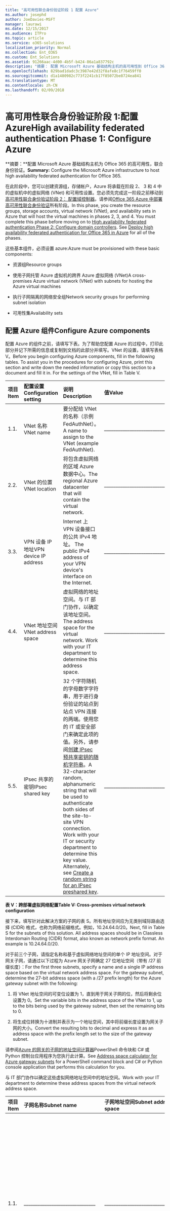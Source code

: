 ```yaml
---
title: "高可用性联合身份验证阶段 1 配置 Azure"
ms.author: josephd
author: JoeDavies-MSFT
manager: laurawi
ms.date: 12/15/2017
ms.audience: ITPro
ms.topic: article
ms.service: o365-solutions
localization_priority: Normal
ms.collection: Ent_O365
ms.custom: Ent_Solutions
ms.assetid: 91266aac-4d00-4b5f-b424-86a1a837792c
description: "摘要： 配置 Microsoft Azure 基础结构主机的高可用性到 Office 365 的联合身份验证。"
ms.openlocfilehash: 829bad1dadc3c3987e42d32f8afe8c1f76459ff0
ms.sourcegitcommit: d1a1480982c773f2241cb17f85072be8724ea841
ms.translationtype: MT
ms.contentlocale: zh-CN
ms.lasthandoff: 02/09/2018
---
```

# <a name="high-availability-federated-authentication-phase-1-configure-azure"></a><span data-ttu-id="c794f-103">高可用性联合身份验证阶段 1:配置 Azure</span><span class="sxs-lookup"><span data-stu-id="c794f-103">High availability federated authentication Phase 1: Configure Azure</span></span>

 <span data-ttu-id="c794f-104">**摘要：**配置 Microsoft Azure 基础结构主机为 Office 365 的高可用性，联合身份验证。</span><span class="sxs-lookup"><span data-stu-id="c794f-104">**Summary:** Configure the Microsoft Azure infrastructure to host high availability federated authentication for Office 365.</span></span>
  
<span data-ttu-id="c794f-p101">在此阶段中，您可以创建资源组，存储帐户，Azure 将承载在阶段 2、 3 和 4 中的虚拟机中的虚拟网络 (VNet) 和可用性设置。您必须先完成这一阶段之前移动到[高可用性联合身份验证阶段 2： 配置域控制器](high-availability-federated-authentication-phase-2-configure-domain-controllers.md)。请参阅[Office 365 Azure 中部署高可用性联合身份验证](deploy-high-availability-federated-authentication-for-office-365-in-azure.md)所有阶段。</span><span class="sxs-lookup"><span data-stu-id="c794f-p101">In this phase, you create the resource groups, storage accounts, virtual network (VNet), and availability sets in Azure that will host the virtual machines in phases 2, 3, and 4. You must complete this phase before moving on to [High availability federated authentication Phase 2: Configure domain controllers](high-availability-federated-authentication-phase-2-configure-domain-controllers.md). See [Deploy high availability federated authentication for Office 365 in Azure](deploy-high-availability-federated-authentication-for-office-365-in-azure.md) for all of the phases.</span></span>
  
<span data-ttu-id="c794f-108">这些基本组件，必须设置 azure:</span><span class="sxs-lookup"><span data-stu-id="c794f-108">Azure must be provisioned with these basic components:</span></span>
  
- <span data-ttu-id="c794f-109">资源组</span><span class="sxs-lookup"><span data-stu-id="c794f-109">Resource groups</span></span>
    
- <span data-ttu-id="c794f-110">使用子网托管 Azure 虚拟机的跨界 Azure 虚拟网络 (VNet)</span><span class="sxs-lookup"><span data-stu-id="c794f-110">A cross-premises Azure virtual network (VNet) with subnets for hosting the Azure virtual machines</span></span>
    
- <span data-ttu-id="c794f-111">执行子网隔离的网络安全组</span><span class="sxs-lookup"><span data-stu-id="c794f-111">Network security groups for performing subnet isolation</span></span>
    
- <span data-ttu-id="c794f-112">可用性集</span><span class="sxs-lookup"><span data-stu-id="c794f-112">Availability sets</span></span>
    
## <a name="configure-azure-components"></a><span data-ttu-id="c794f-113">配置 Azure 组件</span><span class="sxs-lookup"><span data-stu-id="c794f-113">Configure Azure components</span></span>

<span data-ttu-id="c794f-p102">配置 Azure 的组件之前，请填写下表。为了帮助您配置 Azure 的过程中，打印此部分并记下所需的信息或复制到文档的此部分并填写。VNet 的设置，请填写表格 V。</span><span class="sxs-lookup"><span data-stu-id="c794f-p102">Before you begin configuring Azure components, fill in the following tables. To assist you in the procedures for configuring Azure, print this section and write down the needed information or copy this section to a document and fill it in. For the settings of the VNet, fill in Table V.</span></span>
  
|<span data-ttu-id="c794f-117">**项目**</span><span class="sxs-lookup"><span data-stu-id="c794f-117">**Item**</span></span>|<span data-ttu-id="c794f-118">**配置设置**</span><span class="sxs-lookup"><span data-stu-id="c794f-118">**Configuration setting**</span></span>|<span data-ttu-id="c794f-119">**说明**</span><span class="sxs-lookup"><span data-stu-id="c794f-119">**Description**</span></span>|<span data-ttu-id="c794f-120">**值**</span><span class="sxs-lookup"><span data-stu-id="c794f-120">**Value**</span></span>|
|:-----|:-----|:-----|:-----|
|<span data-ttu-id="c794f-121">1.</span><span class="sxs-lookup"><span data-stu-id="c794f-121">1.</span></span>  <br/> |<span data-ttu-id="c794f-122">VNet 名称</span><span class="sxs-lookup"><span data-stu-id="c794f-122">VNet name</span></span>  <br/> |<span data-ttu-id="c794f-123">要分配给 VNet 的名称（示例 FedAuthNet）。</span><span class="sxs-lookup"><span data-stu-id="c794f-123">A name to assign to the VNet (example FedAuthNet).</span></span>  <br/> |<span data-ttu-id="c794f-124">_______________________________</span><span class="sxs-lookup"><span data-stu-id="c794f-124"></span></span>  <br/> |
|<span data-ttu-id="c794f-125">2.</span><span class="sxs-lookup"><span data-stu-id="c794f-125">2.</span></span>  <br/> |<span data-ttu-id="c794f-126">VNet 的位置</span><span class="sxs-lookup"><span data-stu-id="c794f-126">VNet location</span></span>  <br/> |<span data-ttu-id="c794f-127">将包含虚拟网络的区域 Azure 数据中心。</span><span class="sxs-lookup"><span data-stu-id="c794f-127">The regional Azure datacenter that will contain the virtual network.</span></span>  <br/> |<span data-ttu-id="c794f-128">_______________________________</span><span class="sxs-lookup"><span data-stu-id="c794f-128"></span></span>  <br/> |
|<span data-ttu-id="c794f-129">3.</span><span class="sxs-lookup"><span data-stu-id="c794f-129">3.</span></span>  <br/> |<span data-ttu-id="c794f-130">VPN 设备 IP 地址</span><span class="sxs-lookup"><span data-stu-id="c794f-130">VPN device IP address</span></span>  <br/> |<span data-ttu-id="c794f-131">Internet 上 VPN 设备接口的公共 IPv4 地址。 </span><span class="sxs-lookup"><span data-stu-id="c794f-131">The public IPv4 address of your VPN device's interface on the Internet.</span></span>  <br/> |<span data-ttu-id="c794f-132">_______________________________</span><span class="sxs-lookup"><span data-stu-id="c794f-132"></span></span>  <br/> |
|<span data-ttu-id="c794f-133">4.</span><span class="sxs-lookup"><span data-stu-id="c794f-133">4.</span></span>  <br/> |<span data-ttu-id="c794f-134">VNet 地址空间</span><span class="sxs-lookup"><span data-stu-id="c794f-134">VNet address space</span></span>  <br/> |<span data-ttu-id="c794f-p103">虚拟网络的地址空间。与 IT 部门协作，以确定该地址空间。</span><span class="sxs-lookup"><span data-stu-id="c794f-p103">The address space for the virtual network. Work with your IT department to determine this address space.</span></span>  <br/> |<span data-ttu-id="c794f-137">_______________________________</span><span class="sxs-lookup"><span data-stu-id="c794f-137"></span></span>  <br/> |
|<span data-ttu-id="c794f-138">5.</span><span class="sxs-lookup"><span data-stu-id="c794f-138">5.</span></span>  <br/> |<span data-ttu-id="c794f-139">IPsec 共享的密钥</span><span class="sxs-lookup"><span data-stu-id="c794f-139">IPsec shared key</span></span>  <br/> |<span data-ttu-id="c794f-p104">32 个字符随机的字母数字字符串，用于进行身份验证的站点到站点 VPN 连接的两端。使用您的 IT 或安全部门来确定此项的值。另外，请参阅[创建 IPsec 预共享密钥的随机字符串](http://social.technet.microsoft.com/wiki/contents/articles/32330.create-a-random-string-for-an-ipsec-preshared-key.aspx)。</span><span class="sxs-lookup"><span data-stu-id="c794f-p104">A 32-character random, alphanumeric string that will be used to authenticate both sides of the site-to-site VPN connection. Work with your IT or security department to determine this key value. Alternately, see [Create a random string for an IPsec preshared key](http://social.technet.microsoft.com/wiki/contents/articles/32330.create-a-random-string-for-an-ipsec-preshared-key.aspx).  </span></span><br/> |<span data-ttu-id="c794f-143">_______________________________</span><span class="sxs-lookup"><span data-stu-id="c794f-143"></span></span>  <br/> |
   
 <span data-ttu-id="c794f-144">**表 V：跨部署虚拟网络配置**</span><span class="sxs-lookup"><span data-stu-id="c794f-144">**Table V: Cross-premises virtual network configuration**</span></span>
  
<span data-ttu-id="c794f-p105">接下来，填写针对此解决方案的子网的表 S。所有地址空间应为无类别域际路由选择 (CIDR) 格式，也称为网络前缀格式。例如，10.24.64.0/20。</span><span class="sxs-lookup"><span data-stu-id="c794f-p105">Next, fill in Table S for the subnets of this solution. All address spaces should be in Classless Interdomain Routing (CIDR) format, also known as network prefix format. An example is 10.24.64.0/20.</span></span>
  
<span data-ttu-id="c794f-p106">对于前三个子网，请指定名称和基于虚拟网络地址空间的单个 IP 地址空间。对于网关子网，请通过以下过程为 Azure 网关子网确定 27 位地址空间（带有 /27 前缀长度）：</span><span class="sxs-lookup"><span data-stu-id="c794f-p106">For the first three subnets, specify a name and a single IP address space based on the virtual network address space. For the gateway subnet, determine the 27-bit address space (with a /27 prefix length) for the Azure gateway subnet with the following:</span></span>
  
1. <span data-ttu-id="c794f-150">将 VNet 地址空间的可变位设置为 1，直到用于网关子网的位，然后将剩余位设置为 0。</span><span class="sxs-lookup"><span data-stu-id="c794f-150">Set the variable bits in the address space of the VNet to 1, up to the bits being used by the gateway subnet, then set the remaining bits to 0.</span></span>
    
2. <span data-ttu-id="c794f-151">将生成位转换为十进制并表示为一个地址空间，其中将前缀长度设置为网关子网的大小。</span><span class="sxs-lookup"><span data-stu-id="c794f-151">Convert the resulting bits to decimal and express it as an address space with the prefix length set to the size of the gateway subnet.</span></span>
    
<span data-ttu-id="c794f-152">请参阅[Azure 的网关的子网的地址空间计算器](https://gallery.technet.microsoft.com/scriptcenter/Address-prefix-calculator-a94b6eed)PowerShell 命令块和 C# 或 Python 控制台应用程序为您执行此计算。</span><span class="sxs-lookup"><span data-stu-id="c794f-152">See [Address space calculator for Azure gateway subnets](https://gallery.technet.microsoft.com/scriptcenter/Address-prefix-calculator-a94b6eed) for a PowerShell command block and C# or Python console application that performs this calculation for you.</span></span>
  
<span data-ttu-id="c794f-153">与 IT 部门协作以确定这些虚拟网络地址空间中的地址空间。</span><span class="sxs-lookup"><span data-stu-id="c794f-153">Work with your IT department to determine these address spaces from the virtual network address space.</span></span>
  
|<span data-ttu-id="c794f-154">**项目**</span><span class="sxs-lookup"><span data-stu-id="c794f-154">**Item**</span></span>|<span data-ttu-id="c794f-155">**子网名称**</span><span class="sxs-lookup"><span data-stu-id="c794f-155">**Subnet name**</span></span>|<span data-ttu-id="c794f-156">**子网地址空间**</span><span class="sxs-lookup"><span data-stu-id="c794f-156">**Subnet address space**</span></span>|<span data-ttu-id="c794f-157">**用途**</span><span class="sxs-lookup"><span data-stu-id="c794f-157">**Purpose**</span></span>|
|:-----|:-----|:-----|:-----|
|<span data-ttu-id="c794f-158">1.</span><span class="sxs-lookup"><span data-stu-id="c794f-158">1.</span></span>  <br/> |<span data-ttu-id="c794f-159">_______________________________</span><span class="sxs-lookup"><span data-stu-id="c794f-159"></span></span>  <br/> |<span data-ttu-id="c794f-160">_______________________________</span><span class="sxs-lookup"><span data-stu-id="c794f-160"></span></span>  <br/> |<span data-ttu-id="c794f-161">Windows Server Active Directory (AD) 域控制器和目录同步服务器虚拟机 (VM) 使用的子网。</span><span class="sxs-lookup"><span data-stu-id="c794f-161">The subnet used by the Windows Server Active Directory (AD) domain controller and DirSync server virtual machines (VMs).</span></span>  <br/> |
|<span data-ttu-id="c794f-162">2.</span><span class="sxs-lookup"><span data-stu-id="c794f-162">2.</span></span>  <br/> |<span data-ttu-id="c794f-163">_______________________________</span><span class="sxs-lookup"><span data-stu-id="c794f-163"></span></span>  <br/> |<span data-ttu-id="c794f-164">_______________________________</span><span class="sxs-lookup"><span data-stu-id="c794f-164"></span></span>  <br/> |<span data-ttu-id="c794f-165">AD FS VM 使用的子网。</span><span class="sxs-lookup"><span data-stu-id="c794f-165">The subnet used by the AD FS VMs.</span></span>  <br/> |
|<span data-ttu-id="c794f-166">3.</span><span class="sxs-lookup"><span data-stu-id="c794f-166">3.</span></span>  <br/> |<span data-ttu-id="c794f-167">_______________________________</span><span class="sxs-lookup"><span data-stu-id="c794f-167"></span></span>  <br/> |<span data-ttu-id="c794f-168">_______________________________</span><span class="sxs-lookup"><span data-stu-id="c794f-168"></span></span>  <br/> |<span data-ttu-id="c794f-169">Web 应用程序代理 VM 使用的子网。</span><span class="sxs-lookup"><span data-stu-id="c794f-169">The subnet used by the web application proxy VMs.</span></span>  <br/> |
|<span data-ttu-id="c794f-170">4.</span><span class="sxs-lookup"><span data-stu-id="c794f-170">4.</span></span>  <br/> |<span data-ttu-id="c794f-171">GatewaySubnet</span><span class="sxs-lookup"><span data-stu-id="c794f-171">GatewaySubnet</span></span>  <br/> |<span data-ttu-id="c794f-172">_______________________________</span><span class="sxs-lookup"><span data-stu-id="c794f-172"></span></span>  <br/> |<span data-ttu-id="c794f-173">Azure 网关 VM 使用的子网。</span><span class="sxs-lookup"><span data-stu-id="c794f-173">The subnet used by the Azure gateway VMs.</span></span>  <br/> |
   
 <span data-ttu-id="c794f-174">**表 S：虚拟网络中的子网**</span><span class="sxs-lookup"><span data-stu-id="c794f-174">**Table S: Subnets in the virtual network**</span></span>
  
<span data-ttu-id="c794f-175">下一步，针对分配给虚拟机和负载平衡器实例的静态 IP 地址填写表 I。</span><span class="sxs-lookup"><span data-stu-id="c794f-175">Next, fill in Table I for the static IP addresses assigned to virtual machines and load balancer instances.</span></span>
  
|<span data-ttu-id="c794f-176">**项目**</span><span class="sxs-lookup"><span data-stu-id="c794f-176">**Item**</span></span>|<span data-ttu-id="c794f-177">**用途**</span><span class="sxs-lookup"><span data-stu-id="c794f-177">**Purpose**</span></span>|<span data-ttu-id="c794f-178">**在子网的 IP 地址**</span><span class="sxs-lookup"><span data-stu-id="c794f-178">**IP address on the subnet**</span></span>|<span data-ttu-id="c794f-179">**值**</span><span class="sxs-lookup"><span data-stu-id="c794f-179">**Value**</span></span>|
|:-----|:-----|:-----|:-----|
|<span data-ttu-id="c794f-180">1.</span><span class="sxs-lookup"><span data-stu-id="c794f-180">1.</span></span>  <br/> |<span data-ttu-id="c794f-181">第一个域控制器的静态 IP 地址</span><span class="sxs-lookup"><span data-stu-id="c794f-181">Static IP address of the first domain controller</span></span>  <br/> |<span data-ttu-id="c794f-182">在表 S 的项目 1 中定义的子网地址空间的第四个可能的 IP 地址。</span><span class="sxs-lookup"><span data-stu-id="c794f-182">The fourth possible IP address for the address space of the subnet defined in Item 1 of Table S.</span></span>  <br/> |<span data-ttu-id="c794f-183">_______________________________</span><span class="sxs-lookup"><span data-stu-id="c794f-183"></span></span>  <br/> |
|<span data-ttu-id="c794f-184">2.</span><span class="sxs-lookup"><span data-stu-id="c794f-184">2.</span></span>  <br/> |<span data-ttu-id="c794f-185">第二个域控制器的静态 IP 地址</span><span class="sxs-lookup"><span data-stu-id="c794f-185">Static IP address of the second domain controller</span></span>  <br/> |<span data-ttu-id="c794f-186">在表 S 的项目 1 中定义的子网地址空间的第五个可能的 IP 地址。</span><span class="sxs-lookup"><span data-stu-id="c794f-186">The fifth possible IP address for the address space of the subnet defined in Item 1 of Table S.</span></span>  <br/> |<span data-ttu-id="c794f-187">_______________________________</span><span class="sxs-lookup"><span data-stu-id="c794f-187"></span></span>  <br/> |
|<span data-ttu-id="c794f-188">3.</span><span class="sxs-lookup"><span data-stu-id="c794f-188">3.</span></span>  <br/> |<span data-ttu-id="c794f-189">目录同步服务器的静态 IP 地址</span><span class="sxs-lookup"><span data-stu-id="c794f-189">Static IP address of the DirSync server</span></span>  <br/> |<span data-ttu-id="c794f-190">在表 S 的第 1 项中定义的子网地址空间的第六个可能的 IP 地址。</span><span class="sxs-lookup"><span data-stu-id="c794f-190">The sixth possible IP address for the address space of the subnet defined in Item 1 of Table S.</span></span>  <br/> |<span data-ttu-id="c794f-191">_______________________________</span><span class="sxs-lookup"><span data-stu-id="c794f-191"></span></span>  <br/> |
|<span data-ttu-id="c794f-192">4.</span><span class="sxs-lookup"><span data-stu-id="c794f-192">4.</span></span>  <br/> |<span data-ttu-id="c794f-193">AD FS 服务器内部负载均衡器的静态 IP 地址</span><span class="sxs-lookup"><span data-stu-id="c794f-193">Static IP address of the internal load balancer for the AD FS servers</span></span>  <br/> |<span data-ttu-id="c794f-194">在表 S 的项目 2 中定义的子网地址空间的第四个可能的 IP 地址。</span><span class="sxs-lookup"><span data-stu-id="c794f-194">The fourth possible IP address for the address space of the subnet defined in Item 2 of Table S.</span></span>  <br/> |<span data-ttu-id="c794f-195">_______________________________</span><span class="sxs-lookup"><span data-stu-id="c794f-195"></span></span>  <br/> |
|<span data-ttu-id="c794f-196">5.</span><span class="sxs-lookup"><span data-stu-id="c794f-196">5.</span></span>  <br/> |<span data-ttu-id="c794f-197">第一个 AD FS 服务器的静态 IP 地址</span><span class="sxs-lookup"><span data-stu-id="c794f-197">Static IP address of the first AD FS server</span></span>  <br/> |<span data-ttu-id="c794f-198">在表 S 的项目 2 中定义的子网地址空间的第五个可能的 IP 地址。</span><span class="sxs-lookup"><span data-stu-id="c794f-198">The fifth possible IP address for the address space of the subnet defined in Item 2 of Table S.</span></span>  <br/> |<span data-ttu-id="c794f-199">_______________________________</span><span class="sxs-lookup"><span data-stu-id="c794f-199"></span></span>  <br/> |
|<span data-ttu-id="c794f-200">6.</span><span class="sxs-lookup"><span data-stu-id="c794f-200">6.</span></span>  <br/> |<span data-ttu-id="c794f-201">第二个 AD FS 服务器的静态 IP 地址</span><span class="sxs-lookup"><span data-stu-id="c794f-201">Static IP address of the second AD FS server</span></span>  <br/> |<span data-ttu-id="c794f-202">在表 S 的项目 2 中定义的子网地址空间的第六个可能的 IP 地址。</span><span class="sxs-lookup"><span data-stu-id="c794f-202">The sixth possible IP address for the address space of the subnet defined in Item 2 of Table S.</span></span>  <br/> |<span data-ttu-id="c794f-203">_______________________________</span><span class="sxs-lookup"><span data-stu-id="c794f-203"></span></span>  <br/> |
|<span data-ttu-id="c794f-204">7.</span><span class="sxs-lookup"><span data-stu-id="c794f-204">7.</span></span>  <br/> |<span data-ttu-id="c794f-205">第一个 Web 应用程序代理服务器的静态 IP 地址</span><span class="sxs-lookup"><span data-stu-id="c794f-205">Static IP address of the first web application proxy server</span></span>  <br/> |<span data-ttu-id="c794f-206">在表 S 的项目 3 中定义的子网地址空间的第四个可能的 IP 地址。</span><span class="sxs-lookup"><span data-stu-id="c794f-206">The fourth possible IP address for the address space of the subnet defined in Item 3 of Table S.</span></span>  <br/> |<span data-ttu-id="c794f-207">_______________________________</span><span class="sxs-lookup"><span data-stu-id="c794f-207"></span></span>  <br/> |
|<span data-ttu-id="c794f-208">8。</span><span class="sxs-lookup"><span data-stu-id="c794f-208">8.</span></span>  <br/> |<span data-ttu-id="c794f-209">第二个 Web 应用程序代理服务器的静态 IP 地址</span><span class="sxs-lookup"><span data-stu-id="c794f-209">Static IP address of the second web application proxy server</span></span>  <br/> |<span data-ttu-id="c794f-210">在表 S 的项目 3 中定义的子网地址空间的第五个可能的 IP 地址。</span><span class="sxs-lookup"><span data-stu-id="c794f-210">The fifth possible IP address for the address space of the subnet defined in Item 3 of Table S.</span></span>  <br/> |<span data-ttu-id="c794f-211">_______________________________</span><span class="sxs-lookup"><span data-stu-id="c794f-211"></span></span>  <br/> |
   
 <span data-ttu-id="c794f-212">**在虚拟网络中的表格 i： 静态 IP 地址**</span><span class="sxs-lookup"><span data-stu-id="c794f-212">**Table I: Static IP addresses in the virtual network**</span></span>
  
<span data-ttu-id="c794f-213">对于本地网络中你最初在虚拟网络中设置域控制器时想要使用的两个域名系统 (DNS) 服务器，请填写表 D。与 IT 部门协作，以确定该列表。</span><span class="sxs-lookup"><span data-stu-id="c794f-213">For two Domain Name System (DNS) servers in your on-premises network that you want to use when initially setting up the domain controllers in your virtual network, fill in Table D. Work with your IT department to determine this list.</span></span>
  
|<span data-ttu-id="c794f-214">**项目**</span><span class="sxs-lookup"><span data-stu-id="c794f-214">**Item**</span></span>|<span data-ttu-id="c794f-215">**DNS 服务器的友好名称**</span><span class="sxs-lookup"><span data-stu-id="c794f-215">**DNS server friendly name**</span></span>|<span data-ttu-id="c794f-216">**DNS 服务器的 IP 地址**</span><span class="sxs-lookup"><span data-stu-id="c794f-216">**DNS server IP address**</span></span>|
|:-----|:-----|:-----|
|<span data-ttu-id="c794f-217">1.</span><span class="sxs-lookup"><span data-stu-id="c794f-217">1.</span></span>  <br/> |<span data-ttu-id="c794f-218">_______________________________</span><span class="sxs-lookup"><span data-stu-id="c794f-218"></span></span>  <br/> |<span data-ttu-id="c794f-219">_______________________________</span><span class="sxs-lookup"><span data-stu-id="c794f-219"></span></span>  <br/> |
|<span data-ttu-id="c794f-220">2.</span><span class="sxs-lookup"><span data-stu-id="c794f-220">2.</span></span>  <br/> |<span data-ttu-id="c794f-221">_______________________________</span><span class="sxs-lookup"><span data-stu-id="c794f-221"></span></span>  <br/> |<span data-ttu-id="c794f-222">_______________________________</span><span class="sxs-lookup"><span data-stu-id="c794f-222"></span></span>  <br/> |
   
 <span data-ttu-id="c794f-223">**表 D：本地 DNS 服务器**</span><span class="sxs-lookup"><span data-stu-id="c794f-223">**Table D: On-premises DNS servers**</span></span>
  
<span data-ttu-id="c794f-p107">要通过站点间 VPN 连接将数据包从跨界网络传输到组织网络，你必须使用本地网络配置虚拟网络。此本地网络包含组织的本地网络上所有可访问位置的地址空间列表（使用 CIDR 表示法）。用于定义本地网络的地址空间列表必须是唯一的，并且不得与用于其他虚拟网络或其他本地网络的地址空间重叠。</span><span class="sxs-lookup"><span data-stu-id="c794f-p107">To route packets from the cross-premises network to your organization network across the site-to-site VPN connection, you must configure the virtual network with a local network that contains a list of the address spaces (in CIDR notation) for all of the reachable locations on your organization's on-premises network. The list of address spaces that define your local network must be unique and must not overlap with the address space used for other virtual networks or other local networks.</span></span>
  
<span data-ttu-id="c794f-p108">对于本地网络地址空间集，请填写表 L。请注意已列出三个空白条目，但通常需要更多。与 IT 部门协作，以确定该地址空间列表。</span><span class="sxs-lookup"><span data-stu-id="c794f-p108">For the set of local network address spaces, fill in Table L. Note that three blank entries are listed but you will typically need more. Work with your IT department to determine this list of address spaces.</span></span>
  
|<span data-ttu-id="c794f-228">**项目**</span><span class="sxs-lookup"><span data-stu-id="c794f-228">**Item**</span></span>|<span data-ttu-id="c794f-229">**本地网络地址空间**</span><span class="sxs-lookup"><span data-stu-id="c794f-229">**Local network address space**</span></span>|
|:-----|:-----|
|<span data-ttu-id="c794f-230">1.</span><span class="sxs-lookup"><span data-stu-id="c794f-230">1.</span></span>  <br/> |<span data-ttu-id="c794f-231">_______________________________</span><span class="sxs-lookup"><span data-stu-id="c794f-231"></span></span>  <br/> |
|<span data-ttu-id="c794f-232">2.</span><span class="sxs-lookup"><span data-stu-id="c794f-232">2.</span></span>  <br/> |<span data-ttu-id="c794f-233">_______________________________</span><span class="sxs-lookup"><span data-stu-id="c794f-233"></span></span>  <br/> |
|<span data-ttu-id="c794f-234">3.</span><span class="sxs-lookup"><span data-stu-id="c794f-234">3.</span></span>  <br/> |<span data-ttu-id="c794f-235">_______________________________</span><span class="sxs-lookup"><span data-stu-id="c794f-235"></span></span>  <br/> |
   
 <span data-ttu-id="c794f-236">**表 L：本地网络的地址前缀**</span><span class="sxs-lookup"><span data-stu-id="c794f-236">**Table L: Address prefixes for the local network**</span></span>
  
<span data-ttu-id="c794f-237">现在让我们开始构建 Azure 基础结构来托管你的 Office 365 联合身份验证。</span><span class="sxs-lookup"><span data-stu-id="c794f-237">Now let's begin building the Azure infrastructure to host your federated authentication for Office 365.</span></span>
  
> [!NOTE]
> <span data-ttu-id="c794f-p109">下面的命令设置使用 Azure PowerShell 的最新版本。请参阅[开始使用 Azure PowerShell cmdlet](https://docs.microsoft.com/en-us/powershell/azureps-cmdlets-docs/)。</span><span class="sxs-lookup"><span data-stu-id="c794f-p109">The following command sets use the latest version of Azure PowerShell. See [Get started with Azure PowerShell cmdlets](https://docs.microsoft.com/en-us/powershell/azureps-cmdlets-docs/).</span></span> 
  
<span data-ttu-id="c794f-240">首先，启动 Azure PowerShell 提示符并登录到你的帐户。</span><span class="sxs-lookup"><span data-stu-id="c794f-240">First, start an Azure PowerShell prompt and login to your account.</span></span>
  
```
Login-AzureRMAccount
```

> [!TIP]
> <span data-ttu-id="c794f-241">对于包含所有这篇文章并生成基于您的自定义设置的现成 PowerShell 命令块的 Microsoft Excel 配置工作簿中的 PowerShell 命令的文本文件，请参阅[Office 365 的联合身份验证中的Azure 部署工具包](https://gallery.technet.microsoft.com/Federated-Authentication-8a9f1664)。</span><span class="sxs-lookup"><span data-stu-id="c794f-241">For a text file that contains all of the PowerShell commands in this article and a Microsoft Excel configuration workbook that generates ready-to-run PowerShell command blocks based on your custom settings, see the [Federated Authentication for Office 365 in Azure Deployment Kit](https://gallery.technet.microsoft.com/Federated-Authentication-8a9f1664).</span></span> 
  
<span data-ttu-id="c794f-242">使用以下命令获得订阅名称。</span><span class="sxs-lookup"><span data-stu-id="c794f-242">Get your subscription name using the following command.</span></span>
  
```
Get-AzureRMSubscription | Sort Name | Select Name
```

<span data-ttu-id="c794f-243">对于 Azure PowerShell 的旧版本，而是使用此命令。</span><span class="sxs-lookup"><span data-stu-id="c794f-243">For older versions of Azure PowerShell, use this command instead.</span></span>
  
```
Get-AzureRMSubscription | Sort Name | Select SubscriptionName
```

<span data-ttu-id="c794f-p110">设置 Azure 订购。引号，包括的所有内容替换\<和 > 字符，用正确的名称。</span><span class="sxs-lookup"><span data-stu-id="c794f-p110">Set your Azure subscription. Replace everything within the quotes, including the \< and > characters, with the correct name.</span></span>
  
```
$subscr="<subscription name>"
Get-AzureRmSubscription -SubscriptionName $subscr | Select-AzureRmSubscription
```

<span data-ttu-id="c794f-p111">接下来，创建新的资源组。要确定唯一的一组资源组名称，请使用此命令列出现有的资源组。</span><span class="sxs-lookup"><span data-stu-id="c794f-p111">Next, create the new resource groups. To determine a unique set of resource group names, use this command to list your existing resource groups.</span></span>
  
```
Get-AzureRMResourceGroup | Sort ResourceGroupName | Select ResourceGroupName
```

<span data-ttu-id="c794f-248">为一组唯一资源组名称填写下表。</span><span class="sxs-lookup"><span data-stu-id="c794f-248">Fill in the following table for the set of unique resource group names.</span></span>
  
|<span data-ttu-id="c794f-249">**项目**</span><span class="sxs-lookup"><span data-stu-id="c794f-249">**Item**</span></span>|<span data-ttu-id="c794f-250">**资源组名称**</span><span class="sxs-lookup"><span data-stu-id="c794f-250">**Resource group name**</span></span>|<span data-ttu-id="c794f-251">**用途**</span><span class="sxs-lookup"><span data-stu-id="c794f-251">**Purpose**</span></span>|
|:-----|:-----|:-----|
|<span data-ttu-id="c794f-252">1.</span><span class="sxs-lookup"><span data-stu-id="c794f-252">1.</span></span>  <br/> |<span data-ttu-id="c794f-253">_______________________________</span><span class="sxs-lookup"><span data-stu-id="c794f-253"></span></span>  <br/> |<span data-ttu-id="c794f-254">域控制器</span><span class="sxs-lookup"><span data-stu-id="c794f-254">Domain controllers</span></span>  <br/> |
|<span data-ttu-id="c794f-255">2.</span><span class="sxs-lookup"><span data-stu-id="c794f-255">2.</span></span>  <br/> |<span data-ttu-id="c794f-256">_______________________________</span><span class="sxs-lookup"><span data-stu-id="c794f-256"></span></span>  <br/> |<span data-ttu-id="c794f-257">AD FS 服务器</span><span class="sxs-lookup"><span data-stu-id="c794f-257">AD FS servers</span></span>  <br/> |
|<span data-ttu-id="c794f-258">3.</span><span class="sxs-lookup"><span data-stu-id="c794f-258">3.</span></span>  <br/> |<span data-ttu-id="c794f-259">_______________________________</span><span class="sxs-lookup"><span data-stu-id="c794f-259"></span></span>  <br/> |<span data-ttu-id="c794f-260">Web 应用程序代理服务器</span><span class="sxs-lookup"><span data-stu-id="c794f-260">Web application proxy servers</span></span>  <br/> |
|<span data-ttu-id="c794f-261">4.</span><span class="sxs-lookup"><span data-stu-id="c794f-261">4.</span></span>  <br/> |<span data-ttu-id="c794f-262">_______________________________</span><span class="sxs-lookup"><span data-stu-id="c794f-262"></span></span>  <br/> |<span data-ttu-id="c794f-263">基础结构元素</span><span class="sxs-lookup"><span data-stu-id="c794f-263">Infrastructure elements</span></span>  <br/> |
   
 <span data-ttu-id="c794f-264">**： 表资源组**</span><span class="sxs-lookup"><span data-stu-id="c794f-264">**Table R: Resource groups**</span></span>
  
<span data-ttu-id="c794f-265">使用这些命令创建新的资源组。</span><span class="sxs-lookup"><span data-stu-id="c794f-265">Create your new resource groups with these commands.</span></span>
  
```
$locName="<an Azure location, such as West US>"
$rgName="<Table R - Item 1 - Name column>"
New-AzureRMResourceGroup -Name $rgName -Location $locName
$rgName="<Table R - Item 2 - Name column>"
New-AzureRMResourceGroup -Name $rgName -Location $locName
$rgName="<Table R - Item 3 - Name column>"
New-AzureRMResourceGroup -Name $rgName -Location $locName
$rgName="<Table R - Item 4 - Name column>"
New-AzureRMResourceGroup -Name $rgName -Location $locName
```

<span data-ttu-id="c794f-266">接下来，请创建 Azure 虚拟网络及其子网。</span><span class="sxs-lookup"><span data-stu-id="c794f-266">Next, you create the Azure virtual network and its subnets.</span></span>
  
```
$rgName="<Table R - Item 4 - Resource group name column>"
$locName="<your Azure location>"
$vnetName="<Table V - Item 1 - Value column>"
$vnetAddrPrefix="<Table V - Item 4 - Value column>"
$dnsServers=@( "<Table D - Item 1 - DNS server IP address column>", "<Table D - Item 2 - DNS server IP address column>" )
# Get the shortened version of the location
$locShortName=(Get-AzureRmResourceGroup -Name $rgName).Location

# Create the subnets
$subnet1Name="<Table S - Item 1 - Subnet name column>"
$subnet1Prefix="<Table S - Item 1 - Subnet address space column>"
$subnet1=New-AzureRMVirtualNetworkSubnetConfig -Name $subnet1Name -AddressPrefix $subnet1Prefix
$subnet2Name="<Table S - Item 2 - Subnet name column>"
$subnet2Prefix="<Table S - Item 2 - Subnet address space column>"
$subnet2=New-AzureRMVirtualNetworkSubnetConfig -Name $subnet2Name -AddressPrefix $subnet2Prefix
$subnet3Name="<Table S - Item 3 - Subnet name column>"
$subnet3Prefix="<Table S - Item 3 - Subnet address space column>"
$subnet3=New-AzureRMVirtualNetworkSubnetConfig -Name $subnet3Name -AddressPrefix $subnet3Prefix
$gwSubnet4Prefix="<Table S - Item 4 - Subnet address space column>"
$gwSubnet=New-AzureRMVirtualNetworkSubnetConfig -Name "GatewaySubnet" -AddressPrefix $gwSubnet4Prefix

# Create the virtual network
New-AzureRMVirtualNetwork -Name $vnetName -ResourceGroupName $rgName -Location $locName -AddressPrefix $vnetAddrPrefix -Subnet $gwSubnet,$subnet1,$subnet2,$subnet3 -DNSServer $dnsServers

```

<span data-ttu-id="c794f-p112">接下来，创建网络安全组的每个子网包含的虚拟机。若要执行的子网隔离，可以允许或拒绝的子网的网络安全组通信的特定类型的规则。</span><span class="sxs-lookup"><span data-stu-id="c794f-p112">Next, you create network security groups for each subnet that contains virtual machines. To perform subnet isolation, you can add rules for the specific types of traffic allowed or denied to the network security group of a subnet.</span></span>
  
```
# Create network security groups
$vnet=Get-AzureRMVirtualNetwork -ResourceGroupName $rgName -Name $vnetName

New-AzureRMNetworkSecurityGroup -Name $subnet1Name -ResourceGroupName $rgName -Location $locShortName
$nsg=Get-AzureRMNetworkSecurityGroup -Name $subnet1Name -ResourceGroupName $rgName
Set-AzureRMVirtualNetworkSubnetConfig -VirtualNetwork $vnet -Name $subnet1Name -AddressPrefix $subnet1Prefix -NetworkSecurityGroup $nsg

New-AzureRMNetworkSecurityGroup -Name $subnet2Name -ResourceGroupName $rgName -Location $locShortName
$nsg=Get-AzureRMNetworkSecurityGroup -Name $subnet2Name -ResourceGroupName $rgName
Set-AzureRMVirtualNetworkSubnetConfig -VirtualNetwork $vnet -Name $subnet2Name -AddressPrefix $subnet2Prefix -NetworkSecurityGroup $nsg

New-AzureRMNetworkSecurityGroup -Name $subnet3Name -ResourceGroupName $rgName -Location $locShortName
$nsg=Get-AzureRMNetworkSecurityGroup -Name $subnet3Name -ResourceGroupName $rgName
Set-AzureRMVirtualNetworkSubnetConfig -VirtualNetwork $vnet -Name $subnet3Name -AddressPrefix $subnet3Prefix -NetworkSecurityGroup $nsg
```

<span data-ttu-id="c794f-269">下一步，请使用这些命令来创建站点间 VPN 连接的网关。</span><span class="sxs-lookup"><span data-stu-id="c794f-269">Next, use these commands to create the gateways for the site-to-site VPN connection.</span></span>
  
```
$rgName="<Table R - Item 4 - Resource group name column>"
$locName="<Azure location>"
$vnetName="<Table V - Item 1 - Value column>"
$vnet=Get-AzureRMVirtualNetwork -Name $vnetName -ResourceGroupName $rgName
$subnet=Get-AzureRmVirtualNetworkSubnetConfig -VirtualNetwork $vnet -Name "GatewaySubnet"

# Attach a virtual network gateway to a public IP address and the gateway subnet
$publicGatewayVipName="PublicIPAddress"
$vnetGatewayIpConfigName="PublicIPConfig"
New-AzureRMPublicIpAddress -Name $vnetGatewayIpConfigName -ResourceGroupName $rgName -Location $locName -AllocationMethod Dynamic
$publicGatewayVip=Get-AzureRMPublicIpAddress -Name $vnetGatewayIpConfigName -ResourceGroupName $rgName
$vnetGatewayIpConfig=New-AzureRMVirtualNetworkGatewayIpConfig -Name $vnetGatewayIpConfigName -PublicIpAddressId $publicGatewayVip.Id -Subnet $subnet

# Create the Azure gateway
$vnetGatewayName="AzureGateway"
$vnetGateway=New-AzureRMVirtualNetworkGateway -Name $vnetGatewayName -ResourceGroupName $rgName -Location $locName -GatewayType Vpn -VpnType RouteBased -IpConfigurations $vnetGatewayIpConfig

# Create the gateway for the local network
$localGatewayName="LocalNetGateway"
$localGatewayIP="<Table V - Item 3 - Value column>"
$localNetworkPrefix=@( <comma-separated, double-quote enclosed list of the local network address prefixes from Table L, example: "10.1.0.0/24", "10.2.0.0/24"> )
$localGateway=New-AzureRMLocalNetworkGateway -Name $localGatewayName -ResourceGroupName $rgName -Location $locName -GatewayIpAddress $localGatewayIP -AddressPrefix $localNetworkPrefix

# Define the Azure virtual network VPN connection
$vnetConnectionName="S2SConnection"
$vnetConnectionKey="<Table V - Item 5 - Value column>"
$vnetConnection=New-AzureRMVirtualNetworkGatewayConnection -Name $vnetConnectionName -ResourceGroupName $rgName -Location $locName -ConnectionType IPsec -SharedKey $vnetConnectionKey -VirtualNetworkGateway1 $vnetGateway -LocalNetworkGateway2 $localGateway

```

> [!NOTE]
> <span data-ttu-id="c794f-p113">联合身份验证单个用户的不依赖于任何内部资源。但是，如果此站点到站点 VPN 连接不可用，在 VNet 中的域控制器不会收到用户帐户和组在内部部署 Windows 服务器 AD 中所做的更新。为确保这不会发生，可以为站点到站点 VPN 连接配置高可用性。有关详细信息，请参阅[高度可跨内部和 VNet 到 VNet 的连接](https://docs.microsoft.com/azure/vpn-gateway/vpn-gateway-highlyavailable)</span><span class="sxs-lookup"><span data-stu-id="c794f-p113">Federated authentication of individual users does not rely on any on-premises resources. However, if this site-to-site VPN connection becomes unavailable, the domain controllers in the VNet will not receive updates to user accounts and groups made in the on-premises Windows Server AD. To ensure this does not happen, you can configure high availability for your site-to-site VPN connection. For more information, see [Highly Available Cross-Premises and VNet-to-VNet Connectivity](https://docs.microsoft.com/azure/vpn-gateway/vpn-gateway-highlyavailable)</span></span>
  
<span data-ttu-id="c794f-274">接下来，从此命令的显示内容中，记录用于虚拟网络的 Azure VPN 网关的公用 IPv4 地址。</span><span class="sxs-lookup"><span data-stu-id="c794f-274">Next, record the public IPv4 address of the Azure VPN gateway for your virtual network from the display of this command:</span></span>
  
```
Get-AzureRMPublicIpAddress -Name $publicGatewayVipName -ResourceGroupName $rgName
```

<span data-ttu-id="c794f-p114">接下来，配置内部部署 VPN 设备连接到 Azure VPN 网关。有关详细信息，请参阅[配置 VPN 设备](https://docs.microsoft.com/azure/vpn-gateway/vpn-gateway-about-vpn-devices)。</span><span class="sxs-lookup"><span data-stu-id="c794f-p114">Next, configure your on-premises VPN device to connect to the Azure VPN gateway. For more information, see [Configure your VPN device](https://docs.microsoft.com/azure/vpn-gateway/vpn-gateway-about-vpn-devices).</span></span>
  
<span data-ttu-id="c794f-277">若要配置本地 VPN 设备，需要以下各项：</span><span class="sxs-lookup"><span data-stu-id="c794f-277">To configure your on-premises VPN device, you will need the following:</span></span>
  
- <span data-ttu-id="c794f-278">Azure VPN 网关的公用 IPv4 地址。</span><span class="sxs-lookup"><span data-stu-id="c794f-278">The public IPv4 address of the Azure VPN gateway.</span></span>
    
- <span data-ttu-id="c794f-279">站点到站点 VPN 连接 （表 V-项目 5-值列） IPsec 预共享的密钥。</span><span class="sxs-lookup"><span data-stu-id="c794f-279">The IPsec pre-shared key for the site-to-site VPN connection (Table V - Item 5 - Value column).</span></span>
    
<span data-ttu-id="c794f-p115">接下来，请确保虚拟网络的地址空间是可以从本地网络访问。这通常是通过以下操作完成：将对应于虚拟网络地址空间的路由添加到 VPN 设备中，然后将该路由公布到组织网络中其余的路由基础结构。与 IT 部门协作，以确定如何完成上述操作。</span><span class="sxs-lookup"><span data-stu-id="c794f-p115">Next, ensure that the address space of the virtual network is reachable from your on-premises network. This is usually done by adding a route corresponding to the virtual network address space to your VPN device and then advertising that route to the rest of the routing infrastructure of your organization network. Work with your IT department to determine how to do this.</span></span>
  
<span data-ttu-id="c794f-p116">接下来，定义三个可用性集的名称。填写表 A。</span><span class="sxs-lookup"><span data-stu-id="c794f-p116">Next, define the names of three availability sets. Fill out Table A.</span></span> 
  
|<span data-ttu-id="c794f-285">**项目**</span><span class="sxs-lookup"><span data-stu-id="c794f-285">**Item**</span></span>|<span data-ttu-id="c794f-286">**用途**</span><span class="sxs-lookup"><span data-stu-id="c794f-286">**Purpose**</span></span>|<span data-ttu-id="c794f-287">**可用性设置名称**</span><span class="sxs-lookup"><span data-stu-id="c794f-287">**Availability set name**</span></span>|
|:-----|:-----|:-----|
|<span data-ttu-id="c794f-288">1.</span><span class="sxs-lookup"><span data-stu-id="c794f-288">1.</span></span>  <br/> |<span data-ttu-id="c794f-289">域控制器</span><span class="sxs-lookup"><span data-stu-id="c794f-289">Domain controllers</span></span>  <br/> |<span data-ttu-id="c794f-290">_______________________________</span><span class="sxs-lookup"><span data-stu-id="c794f-290"></span></span>  <br/> |
|<span data-ttu-id="c794f-291">2.</span><span class="sxs-lookup"><span data-stu-id="c794f-291">2.</span></span>  <br/> |<span data-ttu-id="c794f-292">AD FS 服务器</span><span class="sxs-lookup"><span data-stu-id="c794f-292">AD FS servers</span></span>  <br/> |<span data-ttu-id="c794f-293">_______________________________</span><span class="sxs-lookup"><span data-stu-id="c794f-293"></span></span>  <br/> |
|<span data-ttu-id="c794f-294">3.</span><span class="sxs-lookup"><span data-stu-id="c794f-294">3.</span></span>  <br/> |<span data-ttu-id="c794f-295">Web 应用程序代理服务器</span><span class="sxs-lookup"><span data-stu-id="c794f-295">Web application proxy servers</span></span>  <br/> |<span data-ttu-id="c794f-296">_______________________________</span><span class="sxs-lookup"><span data-stu-id="c794f-296"></span></span>  <br/> |
   
 <span data-ttu-id="c794f-297">**表 a： 可用性设置**</span><span class="sxs-lookup"><span data-stu-id="c794f-297">**Table A: Availability sets**</span></span>
  
<span data-ttu-id="c794f-298">在第 2、3 和 4 阶段中创建虚拟机时，将需要这些名称。</span><span class="sxs-lookup"><span data-stu-id="c794f-298">You will need these names when you create the virtual machines in phases 2, 3, and 4.</span></span>
  
<span data-ttu-id="c794f-299">通过这些 Azure PowerShell 命令创建新的可用性集。</span><span class="sxs-lookup"><span data-stu-id="c794f-299">Create the new availability sets with these Azure PowerShell commands.</span></span>
  
```
$locName="<the Azure location for your new resource group>"
$rgName="<Table R - Item 1 - Resource group name column>"
$avName="<Table A - Item 1 - Availability set name column>"
New-AzureRMAvailabilitySet -Name $avName -ResourceGroupName $rgName -Location $locName
$rgName="<Table R - Item 2 - Resource group name column>"
$avName="<Table A - Item 2 - Availability set name column>"
New-AzureRMAvailabilitySet -Name $avName -ResourceGroupName $rgName -Location $locName
$rgName="<Table R - Item 3 - Resource group name column>"
$avName="<Table A - Item 3 - Availability set name column>"
New-AzureRMAvailabilitySet -Name $avName -ResourceGroupName $rgName -Location $locName
```

<span data-ttu-id="c794f-300">这是该阶段成功完成后生成的配置。</span><span class="sxs-lookup"><span data-stu-id="c794f-300">This is the configuration resulting from the successful completion of this phase.</span></span>
  
<span data-ttu-id="c794f-301">**第 1 阶段： Azure 基础结构以实现高可用性的 Office 365 的联合身份验证**</span><span class="sxs-lookup"><span data-stu-id="c794f-301">**Phase 1: The Azure infrastructure for high availability federated authentication for Office 365**</span></span>

![阶段 1：在包含 Azure 基础结构的 Azure 中配置高可用性 Office 365 联合身份验证](images/4e7ba678-07df-40ce-b372-021bf7fc91fa.png)
  
## <a name="next-step"></a><span data-ttu-id="c794f-303">后续步骤</span><span class="sxs-lookup"><span data-stu-id="c794f-303">Next step</span></span>

<span data-ttu-id="c794f-304">使用[高可用性联合身份验证阶段 2： 配置域控制器](high-availability-federated-authentication-phase-2-configure-domain-controllers.md)要继续进行此工作负载的配置。</span><span class="sxs-lookup"><span data-stu-id="c794f-304">Use [High availability federated authentication Phase 2: Configure domain controllers](high-availability-federated-authentication-phase-2-configure-domain-controllers.md) to continue with the configuration of this workload.</span></span>
  
## <a name="see-also"></a><span data-ttu-id="c794f-305">另请参阅</span><span class="sxs-lookup"><span data-stu-id="c794f-305">See Also</span></span>

[<span data-ttu-id="c794f-306">在 Azure 中部署 Office 365 的高可用性联合身份验证</span><span class="sxs-lookup"><span data-stu-id="c794f-306">Deploy high availability federated authentication for Office 365 in Azure</span></span>](deploy-high-availability-federated-authentication-for-office-365-in-azure.md)
  
[<span data-ttu-id="c794f-307">用于 Office 365 开发/测试环境的联合身份</span><span class="sxs-lookup"><span data-stu-id="c794f-307">Federated identity for your Office 365 dev/test environment</span></span>](federated-identity-for-your-office-365-dev-test-environment.md)
  
[<span data-ttu-id="c794f-308">云应用和混合解决方案</span><span class="sxs-lookup"><span data-stu-id="c794f-308">Cloud adoption and hybrid solutions</span></span>](cloud-adoption-and-hybrid-solutions.md)

[<span data-ttu-id="c794f-309">Office 365 的联合标识</span><span class="sxs-lookup"><span data-stu-id="c794f-309">Federated identity for Office 365</span></span>](https://support.office.com/article/Understanding-Office-365-identity-and-Azure-Active-Directory-06a189e7-5ec6-4af2-94bf-a22ea225a7a9#bk_federated)


